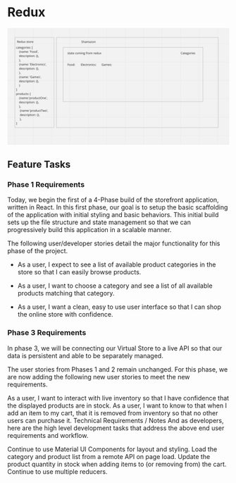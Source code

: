 # Redux

![UML](./src/assets/ReduxUML.png)

## Feature Tasks

### Phase 1 Requirements

Today, we begin the first of a 4-Phase build of the storefront application, written in React. In this first phase, our goal is to setup the basic scaffolding of the application with initial styling and basic behaviors. This initial build sets up the file structure and state management so that we can progressively build this application in a scalable manner.

The following user/developer stories detail the major functionality for this phase of the project.

* As a user, I expect to see a list of available product categories in the store so that I can easily browse products.

* As a user, I want to choose a category and see a list of all available products matching that category.

* As a user, I want a clean, easy to use user interface so that I can shop the online store with confidence.

### Phase 3 Requirements

In phase 3, we will be connecting our Virtual Store to a live API so that our data is persistent and able to be separately managed.

The user stories from Phases 1 and 2 remain unchanged. For this phase, we are now adding the following new user stories to meet the new requirements.

As a user, I want to interact with live inventory so that I have confidence that the displayed products are in stock.
As a user, I want to know to that when I add an item to my cart, that it is removed from inventory so that no other users can purchase it.
Technical Requirements / Notes
And as developers, here are the high level development tasks that address the above end user requirements and workflow.

Continue to use Material UI Components for layout and styling.
Load the category and product list from a remote API on page load.
Update the product quantity in stock when adding items to (or removing from) the cart.
Continue to use multiple reducers.
